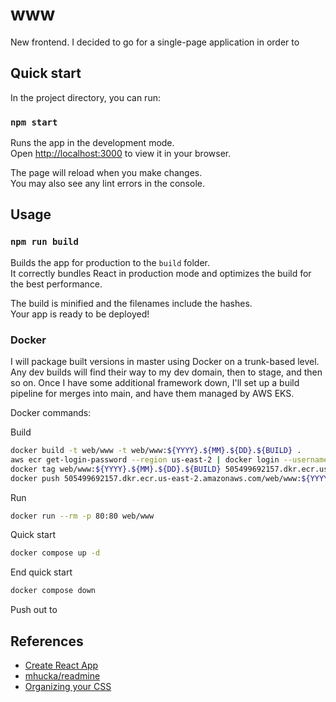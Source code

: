 # www

New frontend. I decided to go for a single-page application in order to 

## Quick start

In the project directory, you can run:

### `npm start`

Runs the app in the development mode.\
Open [http://localhost:3000](http://localhost:3000) to view it in your browser.

The page will reload when you make changes.\
You may also see any lint errors in the console.

## Usage

### `npm run build`

Builds the app for production to the `build` folder.\
It correctly bundles React in production mode and optimizes the build for the best performance.

The build is minified and the filenames include the hashes.\
Your app is ready to be deployed!

### Docker

I will package built versions in master using Docker on a trunk-based level. Any dev builds will find their way to my dev domain, then to stage, and then so on. Once I have some additional framework down, I'll set up a build pipeline for merges into main, and have them managed by AWS EKS.

Docker commands:

Build

```bash
docker build -t web/www -t web/www:${YYYY}.${MM}.${DD}.${BUILD} .
aws ecr get-login-password --region us-east-2 | docker login --username AWS --password-stdin 505499692157.dkr.ecr.us-east-2.amazonaws.com
docker tag web/www:${YYYY}.${MM}.${DD}.${BUILD} 505499692157.dkr.ecr.us-east-2.amazonaws.com/web/www:${YYYY}.${MM}.${DD}.${BUILD}
docker push 505499692157.dkr.ecr.us-east-2.amazonaws.com/web/www:${YYYY}.${MM}.${DD}.${BUILD}
```

Run

```bash
docker run --rm -p 80:80 web/www
```

Quick start

```bash
docker compose up -d
```

End quick start

```bash
docker compose down
```

Push out to 

## References

* [Create React App](https://github.com/facebook/create-react-app)
* [mhucka/readmine](https://github.com/mhucka/readmine)
* [Organizing your CSS](https://developer.mozilla.org/en-US/docs/Learn_web_development/Core/Styling_basics/Organizing)
